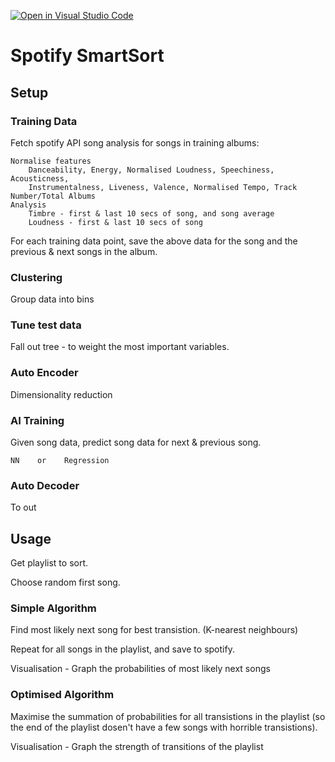 [![Open in Visual Studio Code](https://classroom.github.com/assets/open-in-vscode-f059dc9a6f8d3a56e377f745f24479a46679e63a5d9fe6f495e02850cd0d8118.svg)](https://classroom.github.com/online_ide?assignment_repo_id=6799724&assignment_repo_type=AssignmentRepo)
# Spotify SmartSort
## Setup
### Training Data
Fetch spotify API song analysis for songs in training albums:

    Normalise features
        Danceability, Energy, Normalised Loudness, Speechiness, Acousticness, 
        Instrumentalness, Liveness, Valence, Normalised Tempo, Track Number/Total Albums
    Analysis 
        Timbre - first & last 10 secs of song, and song average
        Loudness - first & last 10 secs of song
For each training data point, save the above data for the song and the previous & next songs in the album.
### Clustering
Group data into bins
### Tune test data
Fall out tree - to weight the most important variables.
### Auto Encoder
Dimensionality reduction
### AI Training
Given song data, predict song data for next & previous song.

    NN    or    Regression
### Auto Decoder
To out

## Usage
Get playlist to sort.

Choose random first song.
### Simple Algorithm
Find most likely next song for best transistion.
(K-nearest neighbours)

Repeat for all songs in the playlist, and save to spotify.

Visualisation - Graph the probabilities of most likely next songs 
### Optimised Algorithm
Maximise the summation of probabilities for all transistions in the playlist (so the end of the playlist dosen't have a few songs with horrible transistions).

Visualisation - Graph the strength of transitions of the playlist